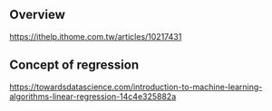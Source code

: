 ## Overview
https://ithelp.ithome.com.tw/articles/10217431

## Concept of regression
https://towardsdatascience.com/introduction-to-machine-learning-algorithms-linear-regression-14c4e325882a
